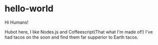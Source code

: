 hello-world
===========

Hi Humans!

Hubot here, I like Nodes.js and Coffeescript(That what I'm made of!)
I've had tacos on the soon and find them far supperior to Earth tacos.
